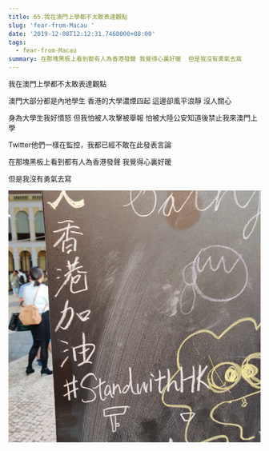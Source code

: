 ```yaml
---
title: 65.我在澳門上學都不太敢表達觀點
slug: 'fear-from-Macau '
date: '2019-12-08T12:12:31.7460000+08:00'
tags:
  - fear-from-Macau
summary: 在那塊黑板上看到都有人為香港發聲 我覺得心裏好暖  但是我沒有勇氣去寫
---
```

我在澳門上學都不太敢表達觀點

澳門大部分都是內地學生 香港的大學濃煙四起 這邊卻風平浪靜 沒人關心 

身為大學生我好憤怒 但我怕被人攻擊被舉報 怕被大陸公安知道後禁止我來澳門上學

Twitter他們一樣在監控，我都已經不敢在此發表言論

在那塊黑板上看到都有人為香港發聲 我覺得心裏好暖

但是我沒有勇氣去寫

![](/images/uploads/65.png)
